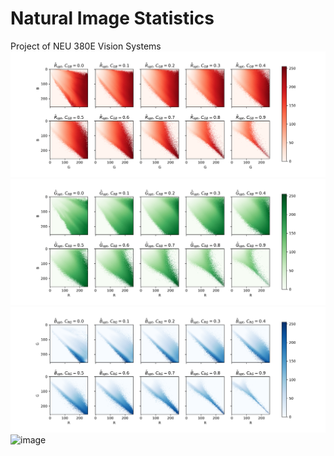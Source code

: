 # Natural Image Statistics
Project of NEU 380E Vision Systems
![image](https://github.com/haoqiwang97/NaturalImageStatistics/blob/master/train/plots/predicted_red.png)
![image](https://github.com/haoqiwang97/NaturalImageStatistics/blob/master/train/plots/predicted_green.png)
![image](https://github.com/haoqiwang97/NaturalImageStatistics/blob/master/train/plots/predicted_blue.png)
![image](https://github.com/haoqiwang97/NaturalImageStatistics/blob/master/pre_train/plots/natural_forest_recover.jpg)
